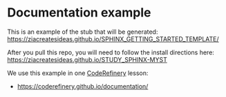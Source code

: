# Documentation example

This is an example of the stub that will be generated:
https://ziacreatesideas.github.io/SPHINX_GETTING_STARTED_TEMPLATE/

After you pull this repo, you will need to follow the install directions here:
https://ziacreatesideas.github.io/STUDY_SPHINX-MYST


We use this example in one [CodeRefinery](https://coderefinery.org/) lesson:
- https://coderefinery.github.io/documentation/
